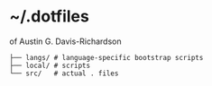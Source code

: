 # ~/.dotfiles

of Austin G. Davis-Richardson

```
├── langs/ # language-specific bootstrap scripts
├── local/ # scripts
└── src/   # actual . files
```
